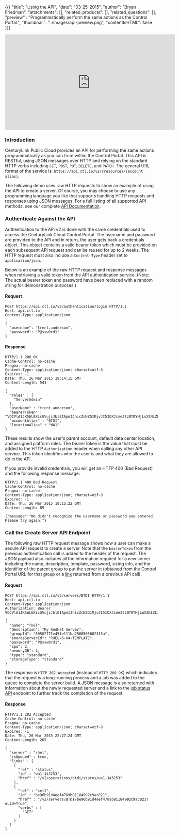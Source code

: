 {{{
  "title": "Using the API",
  "date": "03-25-2015",
  "author": "Bryan Friedman",
  "attachments": [],
  "related_products": [],
  "related_questions": [],
  "preview" : "Programmatically perform the same actions as the Control Portal.",
  "thumbnail": "../images/api-preview.png",
  "contentIsHTML": false
}}}

<div class="no-pdf">
<iframe width="560" height="315" src="https://www.youtube.com/embed/2M4kMHHLm5Y" frameborder="0" allowfullscreen></iframe>
</div>

### Introduction

CenturyLink Public Cloud provides an API for performing the same actions programmatically as you can from within the Control Portal. This API is RESTful, using JSON messages over HTTP and relying on the standard HTTP verbs including `GET`, `POST`, `PUT`, `DELETE`, and `PATCH`. The general URL format of the service is: `https://api.ctl.io/v2/{resource}/{account alias}`.

The following demo uses raw HTTP requests to show an example of using the API to create a server. Of course, you may choose to use any programming language you like that supports handling HTTP requests and responses using JSON messages. For a full listing of all supported API methods, see our complete [API Documentation](//www.centurylinkcloud.com/api-docs/v2).

### Authenticate Against the API

Authentication to the API v2 is done with the same credentials used to access the CenturyLink Cloud Control Portal. The username and password are provided to the API and in return, the user gets back a credentials object. This object contains a valid bearer token which must be provided on each subsequent API request and can be reused for up to 2 weeks. The HTTP request must also include a `Content-Type` header set to `application/json`.

Below is an example of the raw HTTP request and response messages when retrieving a valid token from the API authentication service. (Note: The actual bearer token and password have been replaced with a random string for demonstration purposes.)

#### Request

    POST https://api.ctl.io/v2/authentication/login HTTP/1.1
    Host: api.ctl.io
    Content-Type: application/json

    {
      "username": "trent.anderson",
      "password": "P@ssw0rd1"
    }

#### Response

    HTTP/1.1 200 OK
    Cache-Control: no-cache
    Pragma: no-cache
    Content-Type: application/json; charset=utf-8
    Expires: -1
    Date: Thu, 26 Mar 2015 19:14:15 GMT
    Content-Length: 541

    {
      "roles" : [
        "ServerAdmin"
      ],
      "userName" : "trent.anderson",
      "bearerToken" : "VGCVlA1JK5WLEXicGVujiJblEIApnIJhicZcNZG1MjvJI5IQXJime3tzQYOYHjLuX2NiZLiJvTRi2JOXdcbkX46UWzmIZnJIzpM6JjpmJDB.iX91ML6IzhdX62cekloAB6uJUOjjoi1xClUOBXZmXJxciUzdje2MJM96VM1Mk4NOXubYIXbbiwf06E1YQbeEsKIy1HdizndJWyJVs4XCGiwpTdlyiRXkGrikopi0I5pI.6RYzOrI2lj4bYZsJzeWXGCRNpyXjIbbJLcJL3ckH4CjbisZnZJYMiiIYgD1plIa9JUXuFUG4iymCQV2JXiJluZiziRJYk0b1VJhIRc3M13ihOe",
      "accountAlias" : "BTDI",
      "locationAlias" : "WA1"
    }

These results show the user's parent account, default data center location, and assigned platform roles. The bearerToken is the value that must be added to the HTTP `Authorization` header when calling any other API service. This token identifies who the user is and what they are allowed to do in the API.

If you provide invalid credentials, you will get an HTTP 400 (Bad Request) and the following response message:

    HTTP/1.1 400 Bad Request
    Cache-Control: no-cache
    Pragma: no-cache
    Content-Type: application/json; charset=utf-8
    Expires: -1
    Date: Thu, 26 Mar 2015 19:15:22 GMT
    Content-Length: 89

    {"message":"We didn't recognize the username or password you entered. Please try again."}

### Call the Create Server API Endpoint

The following raw HTTP request message shows how a user can make a secure API request to create a server. Note that the `bearerToken` from the previous authentication call is added to the header of the request. The JSON payload also includes all the information required for a new server including the name, description, template, password, sizing info, and the identifier of the parent group to put the server in (obtained from the Control Portal URL for that group or a [link](http://www.centurylinkcloud.com/api-docs/v2/#getting-started-api-v20-links-framework) returned from a previous API call).

#### Request

    POST https://api.ctl.io/v2/servers/BTDI HTTP/1.1
    Host: api.ctl.io
    Content-Type: application/json
    Authorization: Bearer VGCVlA1JK5WLEXicGVujiJblEIApnIJhicZcNZG1MjvJI5IQXJime3tzQYOYHjLuX2NiZLiJvTRi2JOXdcbkX46UWzmIZnJIzpM6JjpmJDB.iX91ML6IzhdX62cekloAB6uJUOjjoi1xClUOBXZmXJxciUzdje2MJM96VM1Mk4NOXubYIXbbiwf06E1YQbeEsKIy1HdizndJWyJVs4XCGiwpTdlyiRXkGrikopi0I5pI.6RYzOrI2lj4bYZsJzeWXGCRNpyXjIbbJLcJL3ckH4CjbisZnZJYMiiIYgD1plIa9JUXuFUG4iymCQV2JXiJluZiziRJYk0b1VJhIRc3M13ihOe

    {
      "name": "rhel",
      "description": "My RedHat Server",
      "groupId": "60582771e45fe111ba2500505682315a",
      "sourceServerId": "RHEL-6-64-TEMPLATE",
      "password": "P@ssw0rd1",
      "cpu": 2,
      "memoryGB": 4,
      "type": "standard",
      "storageType": "standard"
    }

The response is `HTTP 202 Accepted` (instead of `HTTP 200 OK`) which indicates that the request is a long-running process and a job was added to the queue to complete the server build. A JSON message is also returned with information about the newly requested server and a link to the [job status API](http://www.centurylinkcloud.com/api-docs/v2/#queue-get-status) endpoint to further track the completion of the request.

#### Response

    HTTP/1.1 202 Accepted
    Cache-Control: no-cache
    Pragma: no-cache
    Content-Type: application/json; charset=utf-8
    Expires: -1
    Date: Thu, 26 Mar 2015 22:27:24 GMT
    Content-Length: 265

    {
      "server" : "rhel",
      "isQueued" : true,
      "links" : [
        {
          "rel" : "status",
          "id" : "wa1-143253",
          "href" : "/v2/operations/btdi/status/wa1-143253"
        },
        {
          "rel" : "self",
          "id" : "be96b91d4eef4789b81184992c9ac821",
          "href" : "/v2/servers/BTDI/be96b91d4eef4789b81184992c9ac821?uuid=True",
          "verbs" : [
            "GET"
          ]
        }
      ]
    }
